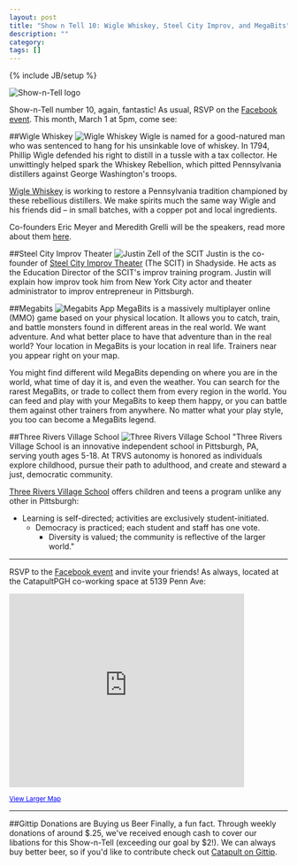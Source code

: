 ```yaml
---
layout: post
title: "Show n Tell 10: Wigle Whiskey, Steel City Improv, and MegaBits"
description: ""
category: 
tags: []
---
```

{% include JB/setup %}

![Show-n-Tell logo](http://notlaura.com/images/catapult/showntell-logo.png)

Show-n-Tell number 10, again, fantastic! As usual, RSVP on the [Facebook event](https://www.facebook.com/events/475037322549554/). This month, March 1 at 5pm, come see:

##Wigle Whiskey
![Wigle Whiskey](http://notlaura.com/images/catapult/wigle.png)
Wigle is named for a good-natured man who was sentenced to hang for his unsinkable love of whiskey. In 1794, Phillip Wigle defended his right to distill in a tussle with a tax collector. He unwittingly helped spark the Whiskey Rebellion, which pitted Pennsylvania distillers against George Washington's troops.

[Wigle Whiskey](http://wiglewhiskey.com) is working to restore a Pennsylvania tradition championed by these rebellious distillers. We make spirits much the same way Wigle and his friends did – in small batches, with a copper pot and local ingredients.

Co-founders Eric Meyer and Meredith Grelli will be the speakers, read more about them [here](https://www.wiglewhiskey.com/cast-of-characters).

##Steel City Improv Theater
![Justin Zell of the SCIT](http://notlaura.com/images/catapult/scit.png)
Justin is the co-founder of [Steel City Improv Theater](http://steelcityimprov.com) (The SCIT) in Shadyside.  He acts as the Education Director of the SCIT's improv training program.  Justin will explain how improv took him from New York City actor and theater administrator to improv entrepreneur in Pittsburgh.

##Megabits
![Megabits App](http://notlaura.com/images/catapult/megabits.png)
MegaBits is a massively multiplayer online (MMO) game based on your physical location. It allows you to catch, train, and battle monsters found in different areas in the real world. We want adventure. And what better place to have that adventure than in the real world? Your location in MegaBits is your location in real life. Trainers near you appear right on your map.

You might find different wild MegaBits depending on where you are in the world, what time of day it is, and even the weather. You can search for the rarest MegaBits, or trade to collect them from every region in the world. You can feed and play with your MegaBits to keep them happy, or you can battle them against other trainers from anywhere. No matter what your play style, you too can become a MegaBits legend.

##Three Rivers Village School
![Three Rivers Village School](http://notlaura.com/images/catapult/villageschool.png)
"Three Rivers Village School is an innovative independent school in Pittsburgh, PA, serving youth ages 5-18. At TRVS autonomy is honored as individuals explore childhood, pursue their path to adulthood, and create and steward a just, democratic community.

[Three Rivers Village School](threeriversvillageschool.org/) offers children and teens a program unlike any other in Pittsburgh:

*   Learning is self-directed; activities are exclusively student-initiated.
    *   Democracy is practiced; each student and staff has one vote.
        *   Diversity is valued; the community is reflective of the larger world."

***

RSVP to the [Facebook event](https://www.facebook.com/events/475037322549554/) and invite your friends! As always, located at the CatapultPGH co-working space at 5139 Penn Ave:

<p><iframe width="425" height="350" frameborder="0" scrolling="no" marginheight="0" marginwidth="0" src="https://www.google.com/maps?f=q&amp;source=s_q&amp;hl=en&amp;geocode=&amp;q=5139+Penn+Ave,+Pittsburgh,+PA&amp;aq=0&amp;oq=5139+penn+&amp;sll=40.431368,-79.9805&amp;sspn=0.265774,0.22934&amp;ie=UTF8&amp;hq=&amp;hnear=5139+Penn+Ave,+Pittsburgh,+Allegheny,+Pennsylvania+15224&amp;t=m&amp;z=14&amp;ll=40.464869,-79.941419&amp;output=embed"></iframe></p>
<p><small><a style="color: #0000ff; text-align: left;" href="https://www.google.com/maps?f=q&amp;source=embed&amp;hl=en&amp;geocode=&amp;q=5139+Penn+Ave,+Pittsburgh,+PA&amp;aq=0&amp;oq=5139+penn+&amp;sll=40.431368,-79.9805&amp;sspn=0.265774,0.22934&amp;ie=UTF8&amp;hq=&amp;hnear=5139+Penn+Ave,+Pittsburgh,+Allegheny,+Pennsylvania+15224&amp;t=m&amp;z=14&amp;ll=40.464869,-79.941419">View Larger Map</a></small></p>

***

##Gittip Donations are Buying us Beer
Finally, a fun fact. Through weekly donations of around $.25, we've received enough cash to cover our libations for this Show-n-Tell (exceeding our goal by $2!). We can always buy better beer, so if you'd like to contribute check out [Catapult on Gittip](https://www.gittip.com/catapultpgh/).

